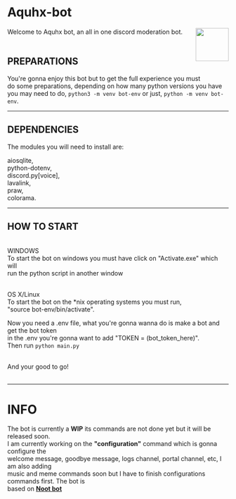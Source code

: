 # **Aquhx-bot**
<img align="right" src="img/logo.gif" height="75" width="75" border_radius="20px">
Welcome to Aquhx bot, an all in one discord moderation bot.<br><br>


## PREPARATIONS

You're gonna enjoy this bot but to get the full experience you must<br>
do some preparations, depending on how many python versions you have<br>
you may need to do, ```python3 -m venv bot-env``` or just, ```python -m venv bot-env```.<br>

-----

## DEPENDENCIES

The modules you will need to install are:

aiosqlite,<br>
python-dotenv,<br>
discord.py[voice],<br>
lavalink,<br>
praw,<br>
colorama.<br>

-----

## HOW TO START

<br>WINDOWS<br>
To start the bot on windows you must have click on "Activate.exe" which will<br>
run the python script in another window<br><br>

OS X/Linux<br>
To start the bot on the *nix operating systems you must run,<br>
"source bot-env/bin/activate".<br>

Now you need a .env file, what you're gonna wanna do is make a bot and get the bot token<br>
in the .env you're gonna want to add "TOKEN = (bot_token_here)".<br>
Then run ```python main.py```<br><br>

And your good to go!<br><br>

------


# **INFO**<br>

The bot is currently a **WIP** its commands are not done yet but it will be released soon.<br>
I am currently working on the **"configuration"** command which is gonna configure the <br>
welcome message, goodbye message, logs channel, portal channel, etc, I am also adding<br>
music and meme commands soon but I have to finish configurations commands first. The bot is<br>
based on **[Noot bot](https://github.com/DistinctNoot/Nootbot)**
